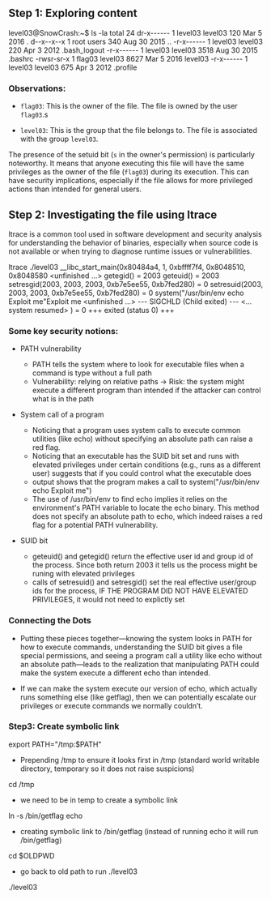 
## Step 1: Exploring content 
level03@SnowCrash:~$ ls -la
total 24
dr-x------ 1 level03 level03  120 Mar  5  2016 .
d--x--x--x 1 root    users    340 Aug 30  2015 ..
-r-x------ 1 level03 level03  220 Apr  3  2012 .bash_logout
-r-x------ 1 level03 level03 3518 Aug 30  2015 .bashrc
-rwsr-sr-x 1 flag03  level03 8627 Mar  5  2016 level03
-r-x------ 1 level03 level03  675 Apr  3  2012 .profile

### Observations:

- `flag03`: This is the owner of the file. The file is owned by the user `flag03`.s

- `level03`: This is the group that the file belongs to. The file is associated with the group `level03`.

The presence of the setuid bit (`s` in the owner's permission) is particularly noteworthy. It means that anyone executing this file will have the same privileges as the owner of the file (`flag03`) during its execution. This can have security implications, especially if the file allows for more privileged actions than intended for general users.

## Step 2: Investigating the file using ltrace 
ltrace is a common tool used in software development and security analysis for understanding the behavior of binaries, especially when source code is not available or when trying to diagnose runtime issues or vulnerabilities.

ltrace ./level03
__libc_start_main(0x80484a4, 1, 0xbffff7f4, 0x8048510, 0x8048580 <unfinished ...>
getegid()                                        = 2003
geteuid()                                        = 2003
setresgid(2003, 2003, 2003, 0xb7e5ee55, 0xb7fed280) = 0
setresuid(2003, 2003, 2003, 0xb7e5ee55, 0xb7fed280) = 0
system("/usr/bin/env echo Exploit me"Exploit me
 <unfinished ...>
--- SIGCHLD (Child exited) ---
<... system resumed> )                           = 0
+++ exited (status 0) +++

### Some key security notions: 

- PATH vulnerability 
    - PATH tells the system where to look for executable files when a command is type without a full path
    - Vulnerability: relying on relative paths -> Risk: the system might execute a different program than intended if the attacker can control what is in the path 

- System call of a program 
    - Noticing that a program uses system calls to execute common utilities (like echo) without specifying an absolute path can raise a red flag.
    - Noticing that an executable has the SUID bit set and runs with elevated privileges under certain conditions (e.g., runs as a different user) suggests that if you could control what the executable does
    -  output shows that the program makes a call to system("/usr/bin/env echo Exploit me") 
    - The use of /usr/bin/env to find echo implies it relies on the environment's PATH variable to locate the echo binary. This method does not specify an absolute path to echo, which indeed raises a red flag for a potential PATH vulnerability.
- SUID bit
    - geteuid() and getegid() return the effective user id and group id of the process. Since both return 2003 it tells us the process might be runing with elevated privileges
    - calls of setresuid() and setresgid() set the real effective user/group ids for the process, IF THE PROGRAM DID NOT HAVE ELEVATED PRIVILEGES, it would not need to explictly set 

### Connecting the Dots

- Putting these pieces together—knowing the system looks in PATH for how to execute commands, understanding the SUID bit gives a file special permissions, and seeing a program call a utility like echo without an absolute path—leads to the realization that manipulating PATH could make the system execute a different echo than intended.

- If we can make the system execute our version of echo, which actually runs something else (like getflag), then we can potentially escalate our privileges or execute commands we normally couldn’t.

### Step3: Create symbolic link

export PATH="/tmp:$PATH" 
- Prepending /tmp to ensure it looks first in /tmp (standard world writable directory, temporary so it does not raise suspicions) 

cd /tmp
- we need to be in temp to create a symbolic link

ln -s /bin/getflag echo
- creating symbolic link to /bin/getflag  (instead of running echo it will run /bin/getflag)

cd $OLDPWD

- go back to old path to run ./level03

./level03
